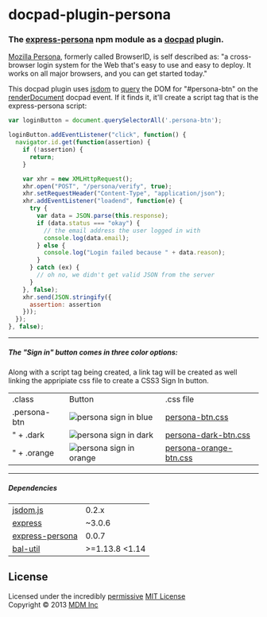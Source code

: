 docpad-plugin-persona
=====================

### The [express-persona](http://jbuck.github.com/express-persona/ "http://jbuck.github.com/express-persona/") npm module as a [docpad](http://docpad.org/ "http://docpad.org/") plugin.

[Mozilla Persona](https://developer.mozilla.org/en-US/docs/Persona?redirectlocale=en-US&redirectslug=BrowserID "https://developer.mozilla.org/en-US/docs/Persona?redirectlocale=en-US&redirectslug=BrowserID"), formerly called BrowserID, is self described as: "a cross-browser login system for the Web that's easy to use and easy to deploy. It works on all major browsers, and you can get started today."

This docpad plugin uses [jsdom](https://github.com/tmpvar/jsdom "https://github.com/tmpvar/jsdom") to [query](https://developer.mozilla.org/en-US/docs/DOM/Document.querySelectorAll "https://developer.mozilla.org/en-US/docs/DOM/Document.querySelectorAll") the DOM for "#persona-btn" on the [renderDocument](http://docpad.org/docs/events "http://docpad.org/docs/events") docpad event. If it finds it, it'll create a script tag that is the express-persona script:

```javascript
var loginButton = document.querySelectorAll('.persona-btn');

loginButton.addEventListener("click", function() {
  navigator.id.get(function(assertion) {
    if (!assertion) {
      return;
    }

    var xhr = new XMLHttpRequest();
    xhr.open("POST", "/persona/verify", true);
    xhr.setRequestHeader("Content-Type", "application/json");
    xhr.addEventListener("loadend", function(e) {
      try {
        var data = JSON.parse(this.response);
        if (data.status === "okay") {
          // the email address the user logged in with
          console.log(data.email);
        } else {
          console.log("Login failed because " + data.reason);
        }
      } catch (ex) {
        // oh no, we didn't get valid JSON from the server
      }
    }, false);
    xhr.send(JSON.stringify({
      assertion: assertion
    }));
  });
}, false);
```

___


##### The "Sign in" button comes in three color options:
Along with a script tag being created, a link tag will be created as well linking the appripiate css file to create a CSS3 Sign In button.
<table>
<tr>
    <td>.class</td>
    <td>Button</td>
    <td>.css file</td>
</tr>
<tr>
    <td>.persona-btn</td>
    <td><img src="https://developer.mozilla.org/files/3969/plain_sign_in_blue.png" alt="persona sign in blue"/></td>
    <td><a href="https://github.com/mikeumus/docpad-plugin-persona/blob/master/src/styles/persona-btn.css" title="https://github.com/mikeumus/docpad-plugin-persona/blob/master/src/styles/persona-btn.css">persona-btn.css</a></td>
</tr>
<tr>
	<td>" + .dark</td>
	<td><img src="https://developer.mozilla.org/files/3967/plain_sign_in_black.png" alt="persona sign in dark"/></td>
	<td><a href="https://github.com/mikeumus/docpad-plugin-persona/blob/master/src/styles/persona-dark-btn.css" title="https://github.com/mikeumus/docpad-plugin-persona/blob/master/src/styles/persona-dark-btn.css">persona-dark-btn.css</a></td>
<tr>
	<td>" + .orange</td>
	<td><img src="https://developer.mozilla.org/files/3971/plain_sign_in_red.png" alt="persona sign in orange"/></td>
	<td><a href="https://github.com/mikeumus/docpad-plugin-persona/blob/master/src/styles/persona-orange-btn.css" title="https://github.com/mikeumus/docpad-plugin-persona/blob/master/src/styles/persona-orange-btn.css">persona-orange-btn.css</a></td>
</table>

___


##### Dependencies
<table>
<tr>
    <td><a href="https://npmjs.org/package/jsdom">jsdom.js</a></td>
    <td>0.2.x</td>
</tr>
<tr>
    <td><a href="https://npmjs.org/package/express">express</a></td>
    <td>~3.0.6</td>
</tr>
<tr>
    <td><a href="https://npmjs.org/package/express-persona">express-persona</a></td>
    <td>0.0.7</td>
</tr>
<tr>
    <td><a href="https://npmjs.org/package/bal-util">bal-util</a></td>
    <td>&gt;=1.13.8 &lt;1.14</td>
</tr>
</table>

## License
Licensed under the incredibly [permissive](http://en.wikipedia.org/wiki/Permissive_free_software_licence) [MIT License](http://creativecommons.org/licenses/MIT/)
<br/>Copyright &copy; 2013 [MDM Inc](http://mdm.cm/ "http://mdm.cm/")